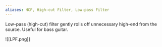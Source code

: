 ```yaml
---
aliases: HCF, High-cut Filter, Low-pass Filter
---
```


Low-pass (high-cut) filter gently rolls off unnecessary high-end from the source. Useful for bass guitar.

![[LPF.png]]



